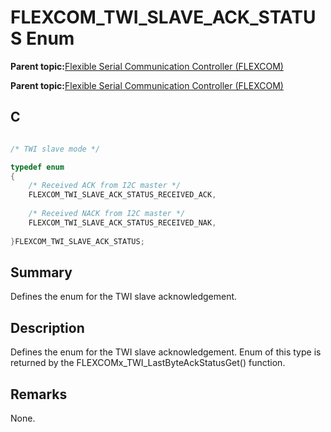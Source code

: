 # FLEXCOM\_TWI\_SLAVE\_ACK\_STATUS Enum

**Parent topic:**[Flexible Serial Communication Controller \(FLEXCOM\)](GUID-137968B9-4089-44C6-9B5A-2F30929F6852.md)

**Parent topic:**[Flexible Serial Communication Controller \(FLEXCOM\)](GUID-1F0CC449-4122-4C77-A199-A7874C524FDD.md)

## C

```c

/* TWI slave mode */

typedef enum
{
    /* Received ACK from I2C master */
    FLEXCOM_TWI_SLAVE_ACK_STATUS_RECEIVED_ACK,
    
    /* Received NACK from I2C master */
    FLEXCOM_TWI_SLAVE_ACK_STATUS_RECEIVED_NAK,
    
}FLEXCOM_TWI_SLAVE_ACK_STATUS;

```

## Summary

Defines the enum for the TWI slave acknowledgement.

## Description

Defines the enum for the TWI slave acknowledgement. Enum of this type is returned by the FLEXCOMx\_TWI\_LastByteAckStatusGet\(\) function.

## Remarks

None.

